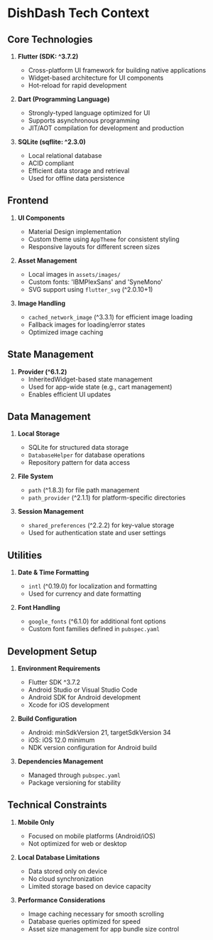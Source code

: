 # DishDash Tech Context

## Core Technologies

1. **Flutter (SDK: ^3.7.2)**

   - Cross-platform UI framework for building native applications
   - Widget-based architecture for UI components
   - Hot-reload for rapid development

2. **Dart (Programming Language)**

   - Strongly-typed language optimized for UI
   - Supports asynchronous programming
   - JIT/AOT compilation for development and production

3. **SQLite (sqflite: ^2.3.0)**
   - Local relational database
   - ACID compliant
   - Efficient data storage and retrieval
   - Used for offline data persistence

## Frontend

1. **UI Components**

   - Material Design implementation
   - Custom theme using `AppTheme` for consistent styling
   - Responsive layouts for different screen sizes

2. **Asset Management**

   - Local images in `assets/images/`
   - Custom fonts: 'IBMPlexSans' and 'SyneMono'
   - SVG support using `flutter_svg` (^2.0.10+1)

3. **Image Handling**
   - `cached_network_image` (^3.3.1) for efficient image loading
   - Fallback images for loading/error states
   - Optimized image caching

## State Management

1. **Provider (^6.1.2)**
   - InheritedWidget-based state management
   - Used for app-wide state (e.g., cart management)
   - Enables efficient UI updates

## Data Management

1. **Local Storage**

   - SQLite for structured data storage
   - `DatabaseHelper` for database operations
   - Repository pattern for data access

2. **File System**

   - `path` (^1.8.3) for file path management
   - `path_provider` (^2.1.1) for platform-specific directories

3. **Session Management**
   - `shared_preferences` (^2.2.2) for key-value storage
   - Used for authentication state and user settings

## Utilities

1. **Date & Time Formatting**

   - `intl` (^0.19.0) for localization and formatting
   - Used for currency and date formatting

2. **Font Handling**
   - `google_fonts` (^6.1.0) for additional font options
   - Custom font families defined in `pubspec.yaml`

## Development Setup

1. **Environment Requirements**

   - Flutter SDK ^3.7.2
   - Android Studio or Visual Studio Code
   - Android SDK for Android development
   - Xcode for iOS development

2. **Build Configuration**

   - Android: minSdkVersion 21, targetSdkVersion 34
   - iOS: iOS 12.0 minimum
   - NDK version configuration for Android build

3. **Dependencies Management**
   - Managed through `pubspec.yaml`
   - Package versioning for stability

## Technical Constraints

1. **Mobile Only**

   - Focused on mobile platforms (Android/iOS)
   - Not optimized for web or desktop

2. **Local Database Limitations**

   - Data stored only on device
   - No cloud synchronization
   - Limited storage based on device capacity

3. **Performance Considerations**
   - Image caching necessary for smooth scrolling
   - Database queries optimized for speed
   - Asset size management for app bundle size control
